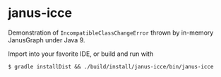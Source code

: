 # janus-icce

Demonstration of `IncompatibleClassChangeError` thrown by in-memory JanusGraph under Java 9.

Import into your favorite IDE, or build and run with 

```
$ gradle installDist && ./build/install/janus-icce/bin/janus-icce
```
